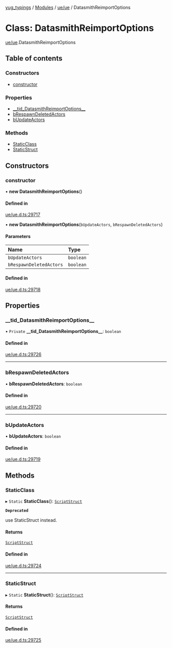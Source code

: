 [yug_typings](../README.md) / [Modules](../modules.md) / [ue/ue](../modules/ue_ue.md) / DatasmithReimportOptions

# Class: DatasmithReimportOptions

[ue/ue](../modules/ue_ue.md).DatasmithReimportOptions

## Table of contents

### Constructors

- [constructor](ue_ue.DatasmithReimportOptions.md#constructor)

### Properties

- [\_\_tid\_DatasmithReimportOptions\_\_](ue_ue.DatasmithReimportOptions.md#__tid_datasmithreimportoptions__)
- [bRespawnDeletedActors](ue_ue.DatasmithReimportOptions.md#brespawndeletedactors)
- [bUpdateActors](ue_ue.DatasmithReimportOptions.md#bupdateactors)

### Methods

- [StaticClass](ue_ue.DatasmithReimportOptions.md#staticclass)
- [StaticStruct](ue_ue.DatasmithReimportOptions.md#staticstruct)

## Constructors

### constructor

• **new DatasmithReimportOptions**()

#### Defined in

[ue/ue.d.ts:29717](https://github.com/YugMetaverse/yug_typings/blob/25cad34/ue/ue.d.ts#L29717)

• **new DatasmithReimportOptions**(`bUpdateActors`, `bRespawnDeletedActors`)

#### Parameters

| Name | Type |
| :------ | :------ |
| `bUpdateActors` | `boolean` |
| `bRespawnDeletedActors` | `boolean` |

#### Defined in

[ue/ue.d.ts:29718](https://github.com/YugMetaverse/yug_typings/blob/25cad34/ue/ue.d.ts#L29718)

## Properties

### \_\_tid\_DatasmithReimportOptions\_\_

• `Private` **\_\_tid\_DatasmithReimportOptions\_\_**: `boolean`

#### Defined in

[ue/ue.d.ts:29726](https://github.com/YugMetaverse/yug_typings/blob/25cad34/ue/ue.d.ts#L29726)

___

### bRespawnDeletedActors

• **bRespawnDeletedActors**: `boolean`

#### Defined in

[ue/ue.d.ts:29720](https://github.com/YugMetaverse/yug_typings/blob/25cad34/ue/ue.d.ts#L29720)

___

### bUpdateActors

• **bUpdateActors**: `boolean`

#### Defined in

[ue/ue.d.ts:29719](https://github.com/YugMetaverse/yug_typings/blob/25cad34/ue/ue.d.ts#L29719)

## Methods

### StaticClass

▸ `Static` **StaticClass**(): [`ScriptStruct`](ue_ue.ScriptStruct.md)

**`Deprecated`**

use StaticStruct instead.

#### Returns

[`ScriptStruct`](ue_ue.ScriptStruct.md)

#### Defined in

[ue/ue.d.ts:29724](https://github.com/YugMetaverse/yug_typings/blob/25cad34/ue/ue.d.ts#L29724)

___

### StaticStruct

▸ `Static` **StaticStruct**(): [`ScriptStruct`](ue_ue.ScriptStruct.md)

#### Returns

[`ScriptStruct`](ue_ue.ScriptStruct.md)

#### Defined in

[ue/ue.d.ts:29725](https://github.com/YugMetaverse/yug_typings/blob/25cad34/ue/ue.d.ts#L29725)
